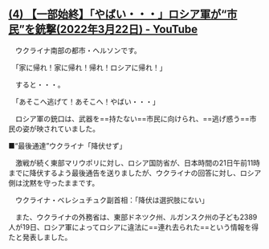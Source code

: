 ## [(4) 【一部始終】「やばい・・・」ロシア軍が“市民”を銃撃(2022年3月22日) - YouTube](https://www.youtube.com/watch?v=6hmn9hCn2qs)

　ウクライナ南部の都市・ヘルソンです。

　「家に帰れ！家に帰れ！帰れ！ロシアに帰れ！」

　すると・・・。

　「あそこへ逃げて！あそこへ！やばい・・・」

　ロシア軍の銃口は、武器を==持たない==市民に向けられ、==逃げ惑う==市民の姿が映されていました。
<!--SR:!2022-05-05,20,210!2022-05-11,26,230-->

■“最後通達”ウクライナ「降伏せず」

　激戦が続く東部マリウポリに対し、ロシア国防省が、日本時間の21日午前11時までに降伏するよう最後通告を送りましたが、ウクライナの回答に対し、ロシア側は沈黙を守ったままです。

　ウクライナ・ベレシュチュク副首相：「降伏は選択肢にない」

　また、ウクライナの外務省は、東部ドネツク州、ルガンスク州の子ども2389人が19日、ロシア軍によってロシアに違法に==連れ去られた==という情報を得たと発表しました。
